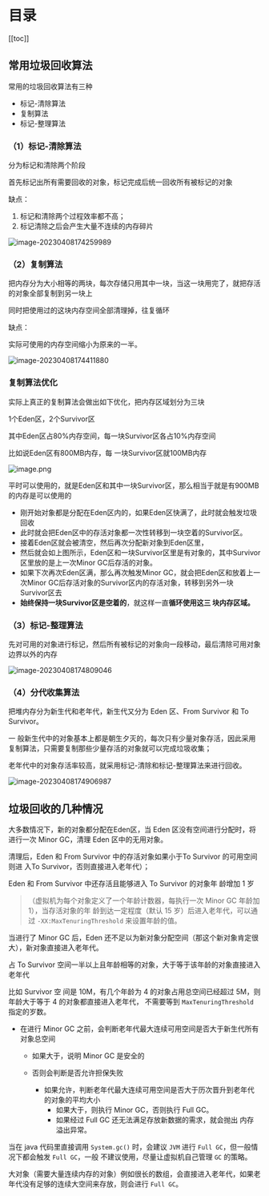 # 目录

[[toc]]

## 常用垃圾回收算法

常用的垃圾回收算法有三种

- 标记-清除算法
- 复制算法
- 标记-整理算法

### （1）标记-清除算法

分为标记和清除两个阶段

首先标记出所有需要回收的对象，标记完成后统一回收所有被标记的对象

缺点：

1. 标记和清除两个过程效率都不高；
2. 标记清除之后会产生大量不连续的内存碎片

![image-20230408174259989](./img/image-20230408174259989.png)

### （2）复制算法

把内存分为大小相等的两块，每次存储只用其中一块，当这一块用完了，就把存活的对象全部复制到另一块上

同时把使用过的这块内存空间全部清理掉，往复循环

缺点：

实际可使用的内存空间缩小为原来的一半。

![image-20230408174411880](./img/image-20230408174411880.png)

### 复制算法优化

实际上真正的复制算法会做出如下优化，把内存区域划分为三块

1个Eden区，2个Survivor区

其中Eden区占80%内存空间，每一块Survivor区各占10%内存空间

比如说Eden区有800MB内存，每 一块Survivor区就100MB内存  

![image.png](./img/1676427599648-4e93e95b-d127-43ca-b24d-7c0d9c7cdf01.png)

平时可以使用的，就是Eden区和其中一块Survivor区，那么相当于就是有900MB的内存是可以使用的

- 刚开始对象都是分配在Eden区内的，如果Eden区快满了，此时就会触发垃圾回收 
- 此时就会把Eden区中的存活对象都一次性转移到一块空着的Survivor区。
- 接着Eden区就会被清空，然后再次分配新对象到Eden区里， 
- 然后就会如上图所示，Eden区和一块Survivor区里是有对象的，其中Survivor区里放的是上一次Minor GC后存活的对象。 
- 如果下次再次Eden区满，那么再次触发Minor GC，就会把Eden区和放着上一次Minor GC后存活对象的Survivor区内的存活对象，转移到另外一块Survivor区去  
-  **始终保持一块Survivor区是空着的**，就这样一直**循环使用这三 块内存区域。**

### （3）标记-整理算法

先对可用的对象进行标记，然后所有被标记的对象向一段移动，最后清除可用对象边界以外的内存

![image-20230408174809046](./img/image-20230408174809046.png)

### （4）分代收集算法

把堆内存分为新生代和老年代，新生代又分为 Eden 区、From Survivor 和 To Survivor。

一 般新生代中的对象基本上都是朝生夕灭的，每次只有少量对象存活，因此采用复制算法，只需要复制那些少量存活的对象就可以完成垃圾收集；

老年代中的对象存活率较高，就采用标记-清除和标记-整理算法来进行回收。

![image-20230408174906987](./img/image-20230408174906987.png)

## 垃圾回收的几种情况

大多数情况下，新的对象都分配在Eden区，当 Eden 区没有空间进行分配时，将进行一次 Minor GC，清理 Eden 区中的无用对象。

清理后，Eden 和 From Survivor 中的存活对象如果小于To Survivor 的可用空间则进 入To Survivor，否则直接进入老年代）；

Eden 和 From Survivor 中还存活且能够进入 To Survivor 的对象年 龄增加 1 岁

> （虚拟机为每个对象定义了一个年龄计数器，每执行一次 Minor GC 年龄加 1），当存活对象的年 龄到达一定程度（默认 15 岁）后进入老年代，可以通过 `-XX:MaxTenuringThreshold` 来设置年龄的值。 

当进行了 Minor GC 后，Eden 还不足以为新对象分配空间（那这个新对象肯定很大），新对象直接进入老年代。 

占 To Survivor 空间一半以上且年龄相等的对象，大于等于该年龄的对象直接进入老年代

比如 Survivor 空 间是 10M，有几个年龄为 4 的对象占用总空间已经超过 5M，则年龄大于等于 4 的对象都直接进入老年代， 不需要等到 `MaxTenuringThreshold` 指定的岁数。 

- 在进行 Minor GC 之前，会判断老年代最大连续可用空间是否大于新生代所有对象总空间

  - 如果大于，说明 Minor GC 是安全的

  - 否则会判断是否允许担保失败
    - 如果允许，判断老年代最大连续可用空间是否大于历次晋升到老年代的对象的平均大小
      - 如果大于，则执行 Minor GC，否则执行 Full GC。 
      - 如果经过 Full GC 还无法满足存放新数据的需求，就会抛出 内存溢出异常。

当在 java 代码里直接调用 `System.gc()` 时，会建议 `JVM` 进行 `Full GC`，但一般情况下都会触发 `Full GC`，一般 不建议使用，尽量让虚拟机自己管理 `GC` 的策略。 

大对象（需要大量连续内存的对象）例如很长的数组，会直接进入老年代，如果老年代没有足够的连续大空间来存放，则会进行 `Full GC`。